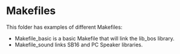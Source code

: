 # Makefiles

This folder has examples of different Makefiles:
* Makefile_basic is a basic Makefile that will link the lib_bos library.
* Makefile_sound links SB16 and PC Speaker libraries.

